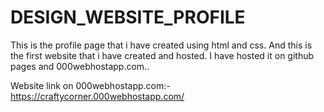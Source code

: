 # DESIGN_WEBSITE_PROFILE
This is the profile page that i have created using html and css. And this is the first website that i have created and hosted. I have hosted it on github pages and 000webhostapp.com..

Website link on 000webhostapp.com:- https://craftycorner.000webhostapp.com/
